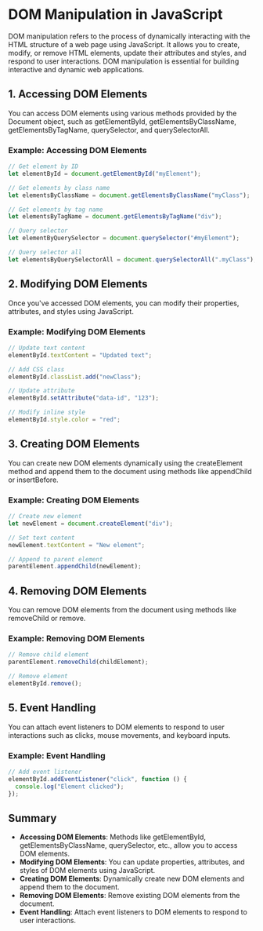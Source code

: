 # DOM Manipulation in JavaScript

DOM manipulation refers to the process of dynamically interacting with the HTML structure of a web page using JavaScript. It allows you to create, modify, or remove HTML elements, update their attributes and styles, and respond to user interactions. DOM manipulation is essential for building interactive and dynamic web applications.

## 1. Accessing DOM Elements

You can access DOM elements using various methods provided by the Document object, such as getElementById, getElementsByClassName, getElementsByTagName, querySelector, and querySelectorAll.

### Example: Accessing DOM Elements

```javascript
// Get element by ID
let elementById = document.getElementById("myElement");

// Get elements by class name
let elementsByClassName = document.getElementsByClassName("myClass");

// Get elements by tag name
let elementsByTagName = document.getElementsByTagName("div");

// Query selector
let elementByQuerySelector = document.querySelector("#myElement");

// Query selector all
let elementsByQuerySelectorAll = document.querySelectorAll(".myClass");
```

## 2. Modifying DOM Elements

Once you've accessed DOM elements, you can modify their properties, attributes, and styles using JavaScript.

### Example: Modifying DOM Elements

```javascript
// Update text content
elementById.textContent = "Updated text";

// Add CSS class
elementById.classList.add("newClass");

// Update attribute
elementById.setAttribute("data-id", "123");

// Modify inline style
elementById.style.color = "red";
```

## 3. Creating DOM Elements

You can create new DOM elements dynamically using the createElement method and append them to the document using methods like appendChild or insertBefore.

### Example: Creating DOM Elements

```javascript
// Create new element
let newElement = document.createElement("div");

// Set text content
newElement.textContent = "New element";

// Append to parent element
parentElement.appendChild(newElement);
```

## 4. Removing DOM Elements

You can remove DOM elements from the document using methods like removeChild or remove.

### Example: Removing DOM Elements

```javascript
// Remove child element
parentElement.removeChild(childElement);

// Remove element
elementById.remove();
```

## 5. Event Handling

You can attach event listeners to DOM elements to respond to user interactions such as clicks, mouse movements, and keyboard inputs.

### Example: Event Handling

```javascript
// Add event listener
elementById.addEventListener("click", function () {
  console.log("Element clicked");
});
```

## Summary

- **Accessing DOM Elements**: Methods like getElementById, getElementsByClassName, querySelector, etc., allow you to access DOM elements.
- **Modifying DOM Elements**: You can update properties, attributes, and styles of DOM elements using JavaScript.
- **Creating DOM Elements**: Dynamically create new DOM elements and append them to the document.
- **Removing DOM Elements**: Remove existing DOM elements from the document.
- **Event Handling**: Attach event listeners to DOM elements to respond to user interactions.
